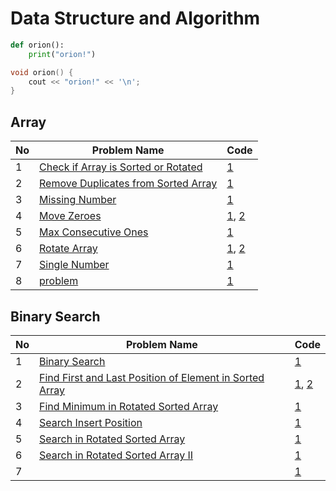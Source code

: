 # Data Structure and Algorithm

```python
def orion():
    print("orion!")
```
```cpp
void orion() {
    cout << "orion!" << '\n';
}
```

## Array

| No | Problem Name | Code |
|----|--------------|------|
| 1  | [Check if Array is Sorted or Rotated](https://leetcode.com/problems/check-if-array-is-sorted-and-rotated/) | [1](https://github.com/ih-rakib/Data-Structure-and-Algorithm/blob/master/Array/Check%20if%20Array%20is%20Sorted%20or%20Rotated.cpp) |
| 2  | [Remove Duplicates from Sorted Array](https://leetcode.com/problems/remove-duplicates-from-sorted-array/) | [1](https://github.com/ih-rakib/Data-Structure-and-Algorithm/blob/master/Array/Remove%20Duplicates%20from%20Sorted%20Array.cpp) |
| 3  | [Missing Number](https://leetcode.com/problems/missing-number/) | [1](https://github.com/ih-rakib/Data-Structure-and-Algorithm/blob/master/Array/Missing%20Number.cpp) |
| 4  | [Move Zeroes](https://leetcode.com/problems/move-zeroes/) | [1](https://github.com/ih-rakib/Data-Structure-and-Algorithm/blob/master/Array/Move%20Zeroes.cpp), [2](https://github.com/ih-rakib/Data-Structure-and-Algorithm/blob/master/Array/Move%20Zeroes(optimal).cpp) |
| 5  | [Max Consecutive Ones](https://leetcode.com/problems/max-consecutive-ones/) | [1](https://github.com/ih-rakib/Data-Structure-and-Algorithm/blob/master/Array/Max%20Consecutive%20Ones.cpp) |
| 6  | [Rotate Array](https://leetcode.com/problems/rotate-array/) | [1](https://github.com/ih-rakib/Data-Structure-and-Algorithm/blob/master/Array/Rotate%20Array.cpp), [2](https://github.com/ih-rakib/Data-Structure-and-Algorithm/blob/master/Array/Rotate%20Array%20(optimal).cpp) |
| 7  | [Single Number](https://leetcode.com/problems/single-number/) | [1](https://github.com/ih-rakib/Data-Structure-and-Algorithm/blob/master/Array/Single%20Number.cpp) |
| 8  | [problem]() | [1]() |



## Binary Search

| No | Problem Name | Code |
|----|--------------|------|
| 1  | [Binary Search](https://leetcode.com/problems/binary-search/) | [1](https://github.com/ih-rakib/Data-Structure-and-Algorithm/blob/master/Bianry%20Search/Binary%20Search.cpp) |
| 2  | [Find First and Last Position of Element in Sorted Array](https://leetcode.com/problems/find-first-and-last-position-of-element-in-sorted-array/) | [1](https://github.com/ih-rakib/Data-Structure-and-Algorithm/blob/master/Bianry%20Search/Find%20First%20and%20Last%20Position%20of%20Element%20in%20Sorted%20Array.cpp), [2](https://github.com/ih-rakib/Data-Structure-and-Algorithm/blob/master/Bianry%20Search/Find%20First%20and%20Last%20Position%20of%20Element%20in%20Sorted%20Array(2).cpp) |
| 3  | [Find Minimum in Rotated Sorted Array](https://leetcode.com/problems/find-minimum-in-rotated-sorted-array/) | [1](https://github.com/ih-rakib/Data-Structure-and-Algorithm/blob/master/Bianry%20Search/Find%20Minimum%20in%20a%20Rotated%20Sorted%20Array.cpp) |
| 4  | [Search Insert Position](https://leetcode.com/problems/search-insert-position/https://leetcode.com/problems/search-insert-position/) | [1](https://github.com/ih-rakib/Data-Structure-and-Algorithm/blob/master/Bianry%20Search/Search%20Insert%20Position.cpp) |
| 5  | [Search in Rotated Sorted Array](https://leetcode.com/problems/search-in-rotated-sorted-array/) | [1](https://github.com/ih-rakib/Data-Structure-and-Algorithm/blob/master/Bianry%20Search/Search%20in%20Rotated%20Sorted%20Array.cpp) |
| 6  | [Search in Rotated Sorted Array II](https://leetcode.com/problems/search-in-rotated-sorted-array-ii/) | [1](https://github.com/ih-rakib/Data-Structure-and-Algorithm/blob/master/Bianry%20Search/Search%20in%20Rotated%20Sorted%20Array%20II.cpp) |
| 7  | []() | [1]() |
